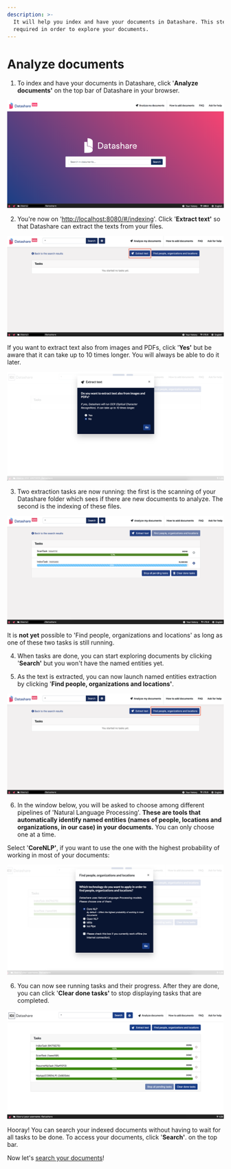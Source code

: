 ```yaml
---
description: >-
  It will help you index and have your documents in Datashare. This step is
  required in order to explore your documents.
---
```


# Analyze documents

1. To index and have your documents in Datashare, click '**Analyze documents'** on the top bar of Datashare in your browser.

![](../.gitbook/assets/1%20%282%29.png)

2. You're now on '[http://localhost:8080/\#/indexing](http://localhost:8080/#/indexing)'. Click '**Extract text'** so that Datashare can extract the texts from your files.

![](../.gitbook/assets/extract.png)

If you want to extract text also from images and PDFs, click '**Yes'** but be aware that it can take up to 10 times longer. You will always be able to do it later.

![](../.gitbook/assets/1111.png)

3. Two extraction tasks are now running: the first is the scanning of your Datashare folder which sees if there are new documents to analyze. The second is the indexing of these files.

![](../.gitbook/assets/tasks.png)

It is **not yet** possible to 'Find people, organizations and locations' as long as one of these two tasks is still running. 

4. When tasks are done, you can start exploring documents by clicking '**Search'** but you won't have the named entities yet. 

5. As the text is extracted, you can now launch named entities extraction by clicking '**Find people, organizations and locations'**.

![](../.gitbook/assets/find-people-org-and-loc.png)

6. In the window below, you will be asked to choose among different pipelines of 'Natural Language Processing'. **These are tools that automatically identify named entities \(names of people, locations and organizations, in our case\) in your documents.** You can only choose one at a time. 

Select '**CoreNLP'**, if you want to use the one with the highest probability of working in most of your documents:

![](../.gitbook/assets/2222.png)

6. You can now see running tasks and their progress. After they are done, you can click '**Clear done tasks'** to stop displaying tasks that are completed.

![](../.gitbook/assets/nlp2.png)

  
Hooray! You can search your indexed documents without having to wait for all tasks to be done. To access your documents, click '**Search'**.  on the top bar.  


Now let's [search your documents](https://icij.gitbook.io/datashare/all/explore-documents)!

